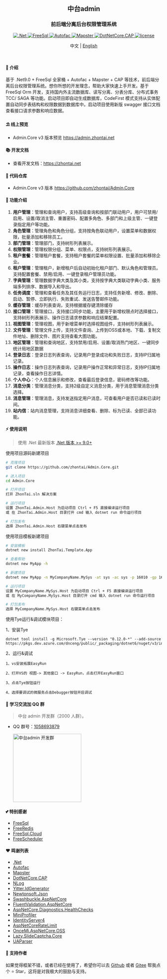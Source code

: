 ﻿<div align="center">
	<h2>中台admin</h2>
	<h3>前后端分离后台权限管理系统</h3>
	<p align="center">
		<a href="https://learn.microsoft.com/zh-cn/aspnet/core/introduction-to-aspnet-core" target="_blank">
			<img src="https://img.shields.io/badge/.Net-8.x-green" alt=".Net">
		</a>
		<a href="https://freesql.net" target="_blank">
			<img src="https://img.shields.io/nuget/v/FreeSql?label=FreeSql&color=blue" alt="FreeSql">
		</a>
		<a href="https://autofac.org" target="_blank">
		    <img src="https://img.shields.io/nuget/v/Autofac?label=Autofac&color=blueviolet" alt="Autofac">
		</a>
		<a href="https://github.com/rivenfx/Mapster-docs" target="_blank">
			<img src="https://img.shields.io/nuget/v/Mapster?label=Mapster&color=orange" alt="Mapster">
		</a>
		<a href="https://cap.dotnetcore.xyz" target="_blank">
			<img src="https://img.shields.io/nuget/v/DotNetCore.CAP?label=CAP&color=yellow" alt="DotNetCore.CAP">
		</a>
		<a href="https://github.com/zhontai/admin.ui.plus/blob/master/LICENSE" target="_blank">
			<img src="https://img.shields.io/badge/license-MIT-success" alt="license">
		</a>
	</p>
	<p align="center">
		<span>中文</span> |   
    <a href="README.en.md">English</a>
	</p>
	<p>&nbsp;</p>
</div>

#### 🌈 介绍

基于 .Net9.0 + FreeSql 全家桶 + Autofac + Mapster + CAP 等技术，前后端分离后台权限管理系统。想你所想的开发理念，帮助大家快速上手开发。基于 FreeSql Orm 开发，支持国内外主流数据库、读写分离、分表分库、分布式事务 TCC/ SAGA 等功能。启动项目即自动生成数据库，CodeFirst 模式支持从实体配置自动同步表结构和权限数据到数据库中。启动项目使用新版 swagger 接口文档查看接口请求参数和响应数据。

#### ⛱️ 线上预览

- Admin.Core v3 版本预览 <a href="https://admin.zhontai.net/login" target="_blank">https://admin.zhontai.net</a>

#### 📚 开发文档

- 查看开发文档：<a href="https://www.zhontai.net" target="_blank">https://zhontai.net</a>

#### 💒 代码仓库

- Admin.Core v3 版本 <a href="https://github.com/zhontai/Admin.Core" target="_blank">https://github.com/zhontai/Admin.Core</a>

#### 🚀 功能介绍

1. **用户管理**：管理和查询用户，支持高级查询和按部门联动用户，用户可禁用/启用、设置/取消主管、重置密码、配置多角色、多部门和上级主管、一键登录指定用户等功能。
2. **角色管理**：管理角色和角色分组，支持按角色联动用户，设置菜单和数据权限，批量添加和移除员工。
3. **部门管理**：管理部门，支持树形列表展示。
4. **权限管理**：管理权限分组、菜单、权限点，支持树形列表展示。
5. **租户套餐**：管理租户套餐，支持租户套餐的菜单权限设置、批量添加和移除企业。
6. **租户管理**：管理租户，新增租户后自动初始化租户部门、默认角色和管理员。支持配置套餐、禁用/启用、一键登录租户管理员功能。
7. **字典管理**：管理数据字典大类及其小类，支持按字典大类联动字典小类、服务端多列排序、数据导入和导出。
8. **任务调度**：管理和查看任务及其任务运行日志，支持任务新增、修改、删除、启动、暂停、立即执行、失败重试、发送告警邮件功能。
9. **缓存管理**：缓存列表查询，支持根据缓存键清除缓存
10. **接口管理**：管理接口，支持接口同步功能，主要用于新增权限点时选择接口，支持树形列表展示、操作日志请求参数和响应结果配置。
11. **视图管理**：管理视图，用于新增菜单时选择视图组件，支持树形列表展示。
12. **文件管理**：管理文件上传，支持文件查询、上传到OSS或本地、下载、复制文件地址、删除文件、图片支持查看大图功能。
13. **地区管理**：管理和查询地区，支持禁用/启用、设置/取消热门地区、一键同步统计局地区数据
14. **登录日志**：登录日志列表查询，记录用户登录成功和失败日志，支持IP归属地记录。
15. **操作日志**：操作日志列表查询，记录用户操作正常和异常日志，支持IP归属地记录，查看操作日志详情。
16. **个人中心**：个人信息展示和修改，查看最后登录信息，密码修改等功能。
17. **消息分类**：管理消息分类，支持2级自定义消息分类，用于消息管理消息分类选择。
18. **消息管理**：管理消息，支持发送指定用户消息，可查看用户是否已读和已读时间。
19. **站内信**：站内消息管理，支持消息详细查看、删除、标为已读、全部已读功能。

#### ⚡ 使用说明

> 使用 .Net 最新版本 <a href="https://dotnet.microsoft.com/download/dotnet-core" target="_blank">.Net 版本 >= 9.0+</a>

使用项目源码新建项目

```bash
# 克隆项目
git clone https://github.com/zhontai/Admin.Core.git

# 进入项目
cd Admin.Core

# 打开项目
打开 ZhonTai.sln 解决方案

# 运行项目
设置 ZhonTai.Admin.Host 为启动项目 Ctrl + F5 直接编译运行项目
或 在 ZhonTai.Admin.Host 目录打开 cmd 输入 dotnet run 命令运行项目

# 打包发布
选择 ZhonTai.Admin.Host 右键菜单点击发布
```

使用项目模板新建项目

```bash
# 安装模板
dotnet new install ZhonTai.Template.App

# 查看帮助
dotnet new MyApp -h

# 新建项目
dotnet new MyApp -n MyCompanyName.MySys -at sys -ac sys -p 16010 -gp 16011 -db MySql

# 运行项目
设置 MyCompanyName.MySys.Host 为启动项目 Ctrl + F5 直接编译运行项目
或 在 MyCompanyName.MySys.Host 目录打开 cmd 输入 dotnet run 命令运行项目

# 打包发布
选择 MyCompanyName.MySys.Host 右键菜单点击发布
```

使用Tye运行&调试模块项目：

1、安装Tye
```
dotnet tool install -g Microsoft.Tye --version "0.12.0-*" --add-source https://pkgs.dev.azure.com/dnceng/public/_packaging/dotnet6/nuget/v3/index.json
```

2、运行&调试
```
1、vs安装拓展EasyRun

2、打开VS的 视图-> 其他窗口 -> EasyRun，点击打开EasyRun窗口

3、点击Tye按钮运行

4、选择要调试的微服务点击Debugger按钮开启调试
```

#### 💯 学习交流加 QQ 群

> 中台 admin 开发群（2000 人群）。

- QQ 群号：<a target="_blank" href="//qm.qq.com/cgi-bin/qm/qr?k=zjVRMcdD_oxPokw7zG1kv8Ud4kPJUZAk&jump_from=webapi&authKey=smP6idH1QaIqi6NSiBck8nZuY1BokW4fpi/IGcRi6w/Xt/HTyqfqrC5WpVRsSi22">1058693879</a>

  <a target="_blank" href="//qm.qq.com/cgi-bin/qm/qr?k=zjVRMcdD_oxPokw7zG1kv8Ud4kPJUZAk&jump_from=webapi&authKey=smP6idH1QaIqi6NSiBck8nZuY1BokW4fpi/IGcRi6w/Xt/HTyqfqrC5WpVRsSi22">
  	<img src="https://zhontai.net/images/qq-group-1058693879.png" width="220" height="220" alt="中台admin 开发群" title="中台admin 开发群"/>
  </a>

#### 💕 特别感谢

- <a href="https://github.com/dotnetcore/FreeSql" target="_blank">FreeSql</a>
- <a href="https://github.com/2881099/FreeRedis" target="_blank">FreeRedis</a>
- <a href="https://github.com/2881099/FreeSql.Cloud" target="_blank">FreeSql.Cloud</a>
- <a href="https://github.com/2881099/FreeScheduler" target="_blank">FreeScheduler</a>

#### ❤️ 鸣谢列表

- <a href="https://github.com/dotnet/core" target="_blank">.Net</a>
- <a href="https://github.com/autofac/Autofac" target="_blank">Autofac</a>
- <a href="https://github.com/MapsterMapper/Mapster" target="_blank">Mapster</a>
- <a href="https://github.com/dotnetcore/CAP" target="_blank">DotNetCore.CAP</a>
- <a href="https://github.com/NLog/NLog" target="_blank">NLog</a>
- <a href="https://github.com/yitter/idgenerator" target="_blank">Yitter.IdGenerator</a>
- <a href="https://github.com/JamesNK/Newtonsoft.Json" target="_blank">Newtonsoft.Json</a>
- <a href="https://github.com/domaindrivendev/Swashbuckle.AspNetCore" target="_blank">Swashbuckle.AspNetCore</a>
- <a href="https://github.com/FluentValidation/FluentValidations" target="_blank">FluentValidation.AspNetCore</a>
- <a href="https://github.com/Xabaril/AspNetCore.Diagnostics.HealthChecks" target="_blank">AspNetCore.Diagnostics.HealthChecks</a>
- <a href="https://github.com/MiniProfiler/dotnet" target="_blank">MiniProfiler</a>
- <a href="https://github.com/IdentityServer/IdentityServer4" target="_blank">IdentityServer4</a>
- <a href="https://github.com/stefanprodan/AspNetCoreRateLimit" target="_blank">AspNetCoreRateLimit</a>
- <a href="https://github.com/oncemi/OnceMi.AspNetCore.OSS" target="_blank">OnceMi.AspNetCore.OSS</a>
- <a href="https://gitee.com/pojianbing/lazy-slide-captcha" target="_blank">Lazy.SlideCaptcha.Core</a>
- <a href="https://github.com/ua-parser/uap-csharp" target="_blank">UAParser</a>

#### 💌 支持作者

如果觉得框架不错，或者已经在使用了，希望你可以去 <a target="_blank" href="https://github.com/zhontai/admin.core">Github</a> 或者
<a target="_blank" href="https://gitee.com/zhontai/Admin.Core">Gitee</a> 帮我点个 ⭐ Star，这将是对我极大的鼓励与支持。

